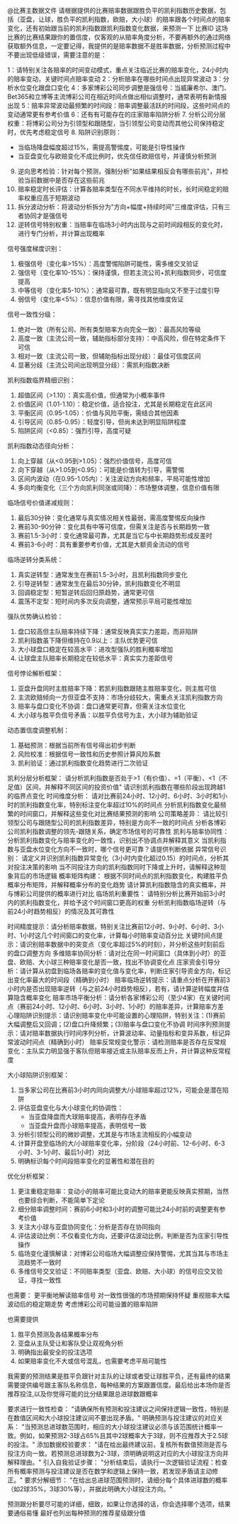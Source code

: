 @比赛主数据文件 请根据提供的比赛赔率数据跟胜负平的凯利指数历史数据，包括（亚盘，让球，胜负平的凯利指数，欧赔，大小球）的赔率跟各个时间点的赔率变化，还有初始跟当前的凯利指数跟凯利指数变化数据，来预测一下 比赛ID 这场比赛的比赛结果跟你的置信度，仅客观的从赔率角度分析，不要再额外的通过网络获取额外信息，一定要记得，我提供的是赔率数据不是胜率数据，分析预测过程中不要出现低级错误，需要注意的是：

1：请特别关注各赔率的时间变动模式，重点关注临近比赛的赔率变化，24小时内的赔率变动，关键时间点赔率变动
2：分析赔率在哪些时间点出现异常波动
3：分析水位变化跟盘口变化
4：多家博彩公司同步调整是强信号：当威廉希尔、澳门、Bet365和立博等主流博彩公司在相近时间点做出相似调整时，通常表明有新情报出现
5：赔率异常波动最频繁的时间段：赔率调整最活跃的时间段，这些时间点的变动通常更有参考价值
6：还有有可能存在的庄家赔率陷阱分析
7. 分析公司分层权重：将博彩公司分为引领型和跟随型，当引领型公司变动而其他公司保持稳定时，优先考虑稳定信号
8. 陷阱识别原则：
   - 当临场降盘幅度超过15%，需提高警惕度，可能是引导性操作
   - 当亚盘变化与欧赔变化不成比例时，优先信任欧赔信号，并谨慎分析预测
9. 逆向思考检验：针对每个预测，强制分析"如果结果相反会有哪些前兆"，并检验当前数据中是否存在这些前兆
10. 赔率稳定时长评估：计算各赔率类型在不同水平维持的时长，长时间稳定的赔率权重应高于短期波动
11. 拆分波动分析：将波动分析拆分为"方向+幅度+持续时间"三维度评估，只有三者协同才是强信号
12. 逆转信号特别权重：当赔率在临场3小时内出现与之前时间段相反的变化时，进行专门分析，并计算出现概率


信号强度梯度识别：
1. 极强信号（变化率>15%）：高度警惕陷阱可能性，需多维交叉验证
2. 强信号（变化率10-15%）：保持谨慎，但若主流公司+凯利指数同步，可信度提高
3. 中等信号（变化率5-10%）：通常最可靠，既有明显指向又不至于过度引导
4. 弱信号（变化率<5%）：信息价值有限，需寻找其他维度佐证

信号一致性分级：
1. 绝对一致（所有公司、所有类型赔率方向完全一致）：最高风险等级
2. 高度一致（主流公司一致，辅助指标部分支持）：中高风险，但在特定条件下可信
3. 相对一致（主流公司一致，但辅助指标出现分歧）：最佳可信度区间
4. 显著分歧（主流公司间出现明显分歧）：需凯利指数决断

凯利指数临界精细识别：
1. 超值区间（>1.10）：真实高价值，但通常为小概率事件
2. 价值区间（1.01-1.10）：稳定价值，适合投注，尤其是长期稳定在此区间
3. 平衡区间（0.95-1.05）：价值与风险平衡，需结合其他因素
4. 引导区间（0.85-0.95）：轻度引导，但尚未达到明显陷阱程度
5. 陷阱区间（<0.85）：强烈引导，高度可疑

凯利指数动态径向分析：
1. 向上穿越（从<0.95到>1.05）：强烈价值信号，高度可信
2. 向下穿越（从>1.05到<0.95）：可能是价值转为引导，需警惕
3. 区间内波动（在0.95-1.05内）：关注波动方向和频率，平局可能性增加
4. 多向均衡变化（三个方向凯利同涨或同降）：市场整体调整，信息价值有限


临场信号价值递减规则：
1. 最后30分钟：变化通常与真实情况相关性最弱，需高度警惕反向操作
2. 赛前30-90分钟：变化具有中等可信度，但需关注是否与长期趋势一致
3. 赛前1.5-3小时：变化通常最可靠，尤其是当它与中长期趋势形成反差时
4. 赛前3-6小时：具有重要参考价值，尤其是大额资金流动的信号

临场逆转分类系统：
1. 真实逆转型：通常发生在赛前1.5-3小时，且凯利指数同步变化
2. 引导逆转型：通常发生在最后30分钟，凯利指数变化不明显
3. 回调稳定型：短暂逆转后回归原趋势，通常更可信
4. 震荡不定型：短时间内多次反向调整，通常预示平局可能性增加

强队优势确认检验：
1. 盘口较高但主队赔率持续下降：通常反映真实实力差距，而非陷阱
2. 凯利指数虽下降但维持在0.9以上：主队优势更可信
3. 大小球盘口稳定在较高水平：进攻型强队的胜利概率增加
4. 让球盘主队赔率长期稳定在较低水平：真实实力差距信号

信号悖论解析框架：
1. 亚盘升盘同时主胜赔率下降：若凯利指数跟随主胜赔率变化，则主胜可信
2. 主流欧赔倾向一方但亚盘不支持：市场分歧较大，需重点关注凯利指数方向
3. 赔率与盘口变化不协调：盘口通常更可靠，但需关注水位变化
4. 大小球与胜平负信号矛盾：以胜平负信号为主，大小球为辅助验证

动态置信度调整机制：
1. 基础预测：根据当前所有信号得出初步判断
2. 风险校准：根据信号一致性和历史参照计算风险系数
3. 凯利验证：通过凯利指数变化趋势进行二次验证

凯利分层分析框架：
   请分析凯利指数是否处于>1（有价值）、=1（平衡）、<1（不足值）区间，并解释不同区间的投资价值"
   请识别凯利指数在哪些阶段出现跨越1的临界点变化
时间维度分析：
   请对比赛前24小时、12小时、6小时、3小时和1小时的凯利指数变化率，特别标注变化率超过10%的时间点
   分析凯利指数变化最频繁的时间窗口，并解释这些变化对比赛结果预测的影响
公司策略差异：
   请比较引领型公司与跟随型公司的凯利指数差异，特别是方向不一致的时间点
   分析各博彩公司凯利指数调整的领先-跟随关系，确定市场信号的可靠性
凯利与赔率协同性：
   分析凯利指数变化与赔率变化的一致性，识别出不协调点并解释其意义
   当凯利指数与亚盘水位变化方向不一致时，哪个信号更可靠？请提供判断依据
异常信号识别：
   请定义并识别凯利指数异常变化（3小时内变化超过0.15）的时间点，分析其对投注决策的影响
   当不同投注方向的凯利指数同时下降或上升时，请解释这种现象背后的市场逻辑
概率矩阵构建：
   根据不同时间点的凯利指数变化，构建胜平负概率分布矩阵，并解释概率分布的变化趋势
   请计算凯利指数隐含的真实概率，并与博彩公司提供的概率进行对比
临场凯利重要性：
   请特别分析比赛开始前3小时内的凯利指数变化，并给予这个时间窗口更高的权重
   分析凯利指数临场逆转（与前24小时趋势相反）的情况及其可靠性

时间精度提示：请分析赔率数据，特别关注比赛前12小时、9小时、6小时、3小时、1小时这几个时间窗口的变化率，计算每小时赔率变动百分比
关键时间点提示：请识别赔率数据中的突变点（变化率超过5%的时刻），并分析这些时刻前后的盘口调整方向
多维赔率协同分析：请对比在同一时间窗口（具体到小时）的亚盘、欧赔、大小球三种赔率变化是否一致，找出不协调变化点
庄家资金引导分析：请计算从初盘到临场各赔率的变化值与变化率，判断庄家引导资金方向，标记出变化率最大的时间段（精确到小时）
赔率临场逆转提示：请重点分析在开赛前3小时内是否出现赔率逆转（与之前24小时趋势相反），若有，请计算逆转幅度并估算隐含概率变化
赔率市场平衡分析：请分析各家博彩公司（至少4家）在关键时间点（赛前24小时、12小时、6小时、3小时、1小时）的赔率差异，计算赔率方差
心理陷阱识别提示：请识别赔率变化中可能设置的心理陷阱，特别关注：(1)赛前大幅调整后又回调；(2)盘口升降频繁；(3)赔率与盘口变化不协调
时间序列预测提示：请对赔率数据执行时间序列分析，计算波动率、动量指标和变异系数，标记异常波动时间点（精确到小时）
赔率反常规变化警示：请检测赔率是否存在反常规变化：主队实力明显强于客队但赔率接近或主队赔率反而上升，并计算这种反常程度

大小球陷阱识别框架：
1. 当多家公司在比赛前3小时内同向调整大/小球赔率超过12%，可能会是潜在陷阱
2. 评估亚盘变化与大小球变化的协调性：
   - 当亚盘降盘而大球赔率提高，表明存在矛盾
   - 当亚盘升盘而小球赔率提高，表明信号一致
3. 分析引领型公司的微妙调整，尤其是与市场主流相反的小幅变动
4. 计算开盘至临场的大/小球赔率变化率，分阶段（24小时前、12-6小时、6-3小时、3-1小时、最后1小时）对比
5. 明确标识每个时间段赔率变化的显著性和潜在目的

优化分析框架：
1. 更注重稳定赔率：变动小的赔率可能比变动大的赔率更能反映真实预期，当然也要综合判断，不能简单下定论
2. 细分赔率调整时间：赛前6小时和3小时的调整可能比24小时前的调整更有参考价值
3. 关注大小球与亚盘协同变化：分析是否存在协同指向
4. 评估波动比例：不仅看变化方向，还要评估波动比例，判断是否为庄家引导性操作
5. 临场变化谨慎解读：对博彩公司临场大幅调整应保持警惕，尤其当其与市场主流趋势不一致时
6. 多维信号交叉验证：不同赔率类型（亚盘、欧赔、大小球）的信号应交叉验证，寻找一致性

也需要：
更平衡地解读赔率信号
对一致性很强的市场预期保持怀疑
重视赔率大幅波动后的稳定期走势
考虑博彩公司可能设置的赔率陷阱

也需要提供
1. 胜平负预测及各结果概率分布
2. 亚盘从主队受让和客队受让双视角分析
3. 明确指出最安全的投注选项
4. 如果赔率变化不大或信号混乱，也需要考虑平局可能性

我需要的预测结果是胜平负跟针对主队的让球或者受让球胜平负，还有最终的结果需要提供编号跟主客队名称信息，每种结果的方案跟置信度。最后给出本场你是否推荐投注,以及你觉得可能的比分结果跟总进球数跟概率

要求进行一致性检查：
"请确保所有预测和投注建议之间保持逻辑一致性，特别是在数值区间和大小球投注建议间不要出现矛盾。"
明确预测与投注建议的对应关系：
"当预测总进球数范围时，相应的大小球投注建议必须与该范围统计概率一致。例如，如果预测2-3球占65%且其中2球概率大于3球，则不应推荐大于2.5球的投注。"
添加数据校验要求：
"请在给出最终建议前，复核所有数值预测是否与投注方向一致。若预测总进球数为2-3球，须明确说明这对应的大小球投注方向并解释理由。"
引入自我验证步骤：
"分析结束后，请执行一次逻辑验证流程：检查所有概率预测与投注建议是否在数学和逻辑上保持一致，若发现矛盾请主动修正。"
要求分解细节：
"在给出总进球范围预测时，请细分每个具体进球数的概率（如2球35%，3球30%等），并据此明确大小球投注方向。"

预测跟分析要尽可能的详细，细致，如果让你选择的话，你会选择哪个选项，结果要通俗易懂
最好也列出每种预测的推荐星级跟分值